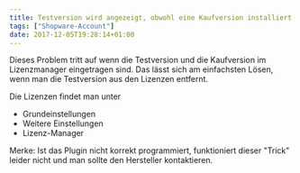 ```yaml
---
title: Testversion wird angezeigt, obwohl eine Kaufversion installiert wurde
tags: ["Shopware-Account"]
date: 2017-12-05T19:28:14+01:00
---
```


Dieses Problem tritt auf wenn die Testversion und die Kaufversion im Lizenzmanager eingetragen sind.
Das lässt sich am einfachsten Lösen, wenn man die Testversion aus den Lizenzen entfernt.

Die Lizenzen findet man unter

- Grundeinstellungen
- Weitere Einstellungen
- Lizenz-Manager

Merke: Ist das Plugin nicht korrekt programmiert, funktioniert dieser "Trick" leider nicht und man sollte den Hersteller kontaktieren.
